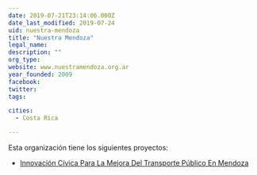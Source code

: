 ```yaml
---
date: 2019-07-21T23:14:06.000Z
date_last_modified: 2019-07-24
uid: nuestra-mendoza
title: "Nuestra Mendoza"
legal_name: 
description: ""
org_type: 
website: www.nuestramendoza.org.ar
year_founded: 2009
facebook: 
twitter: 
tags:

cities: 
  - Costa Rica

---
```


Esta organización tiene los siguientes proyectos:

- [Innovación Cívica Para La Mejora Del Transporte Público En Mendoza](/i/innovacion-civica-para-la-mejora-del-transporte-publico-en-mendoza.html)

